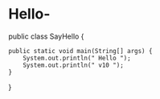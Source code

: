 # Hello-

public class SayHello {

	public static void main(String[] args) {
		System.out.println(" Hello ");
		System.out.println(" v10 ");
	}

}

